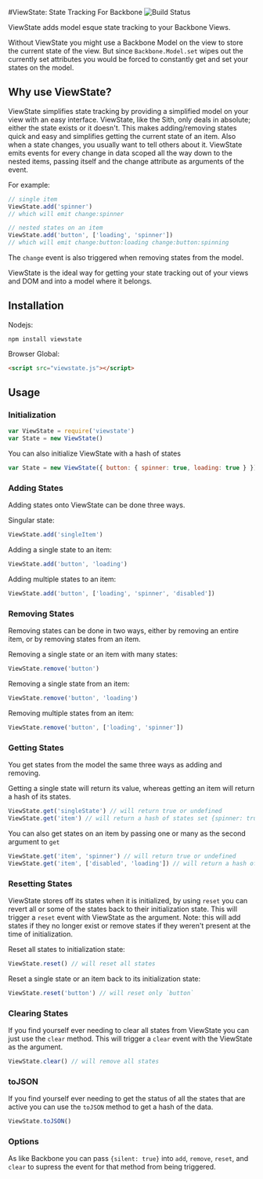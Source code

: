 #ViewState: State Tracking For Backbone
![Build Status](https://travis-ci.org/kevinmarx/viewstate.png?branch=master)

ViewState adds model esque state tracking to your Backbone Views.

Without ViewState you might use a Backbone Model on the view to store the current state of the view.
But since `Backbone.Model.set` wipes out the currently set attributes you would be forced to constantly get and set your states
on the model.

## Why use ViewState?

ViewState simplifies state tracking by providing a simplified model on your view with an easy interface. ViewState, like
the Sith, only deals in absolute; either the state exists or it doesn't. This makes adding/removing states quick and easy
and simplifies getting the current state of an item. Also when a state changes, you usually want to tell others about it.
ViewState emits events for every change in data scoped all the way down to the nested items, passing itself and the change attribute
as arguments of the event.

For example:
```javascript
// single item
ViewState.add('spinner')
// which will emit change:spinner

// nested states on an item
ViewState.add('button', ['loading', 'spinner'])
// which will emit change:button:loading change:button:spinning
```
The `change` event is also triggered when removing states from the model.

ViewState is the ideal way for getting your state tracking out of your views and DOM and into a model where it belongs.

## Installation

Nodejs:
```shell
npm install viewstate
```
Browser Global:
```html
<script src="viewstate.js"></script>
```

## Usage

### Initialization
```javascript
var ViewState = require('viewstate')
var State = new ViewState()
```
You can also initialize ViewState with a hash of states
```javascript
var State = new ViewState({ button: { spinner: true, loading: true } })
```

### Adding States
Adding states onto ViewState can be done three ways.

Singular state:
```javascript
ViewState.add('singleItem')
```

Adding a single state to an item:
```javascript
ViewState.add('button', 'loading')
```

Adding multiple states to an item:
```javascript
ViewState.add('button', ['loading', 'spinner', 'disabled'])
```

### Removing States
Removing states can be done in two ways, either by removing an entire item, or by removing states from an item.

Removing a single state or an item with many states:
```javascript
ViewState.remove('button')
```

Removing a single state from an item:
```javascript
ViewState.remove('button', 'loading')
```

Removing multiple states from an item:
```javascript
ViewState.remove('button', ['loading', 'spinner'])
```

### Getting States
You get states from the model the same three ways as adding and removing.

Getting a single state will return its value, whereas getting an item will return a hash of its states.
```javascript
ViewState.get('singleState') // will return true or undefined
ViewState.get('item') // will return a hash of states set {spinner: true, loading: true}
```

You can also get states on an item by passing one or many as the second argument to `get`
```javascript
ViewState.get('item', 'spinner') // will return true or undefined
ViewState.get('item', ['disabled', 'loading']) // will return a hash of only currently set states {disabled: true}
```

### Resetting States
ViewState stores off its states when it is initialized, by using `reset` you can revert all or some of the states back to their initialization state.
This will trigger a `reset` event with ViewState as the argument.
Note: this will add states if they no longer exist or remove states if they weren't present at the time of initialization.

Reset all states to initialization state:
```javascript
ViewState.reset() // will reset all states
```

Reset a single state or an item back to its initialization state:
```javascript
ViewState.reset('button') // will reset only `button`
```

### Clearing States
If you find yourself ever needing to clear all states from ViewState you can just use the `clear` method. This will trigger a `clear` event with the ViewState as the argument.
```javascript
ViewState.clear() // will remove all states
```

### toJSON
If you find yourself ever needing to get the status of all the states that are active you can use the `toJSON` method to get a hash of the data.
```javascript
ViewState.toJSON()
```

### Options
As like Backbone you can pass `{silent: true}` into `add`, `remove`, `reset`, and `clear` to supress the event for that method
from being triggered.


